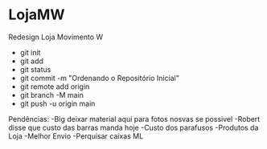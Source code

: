 # LojaMW

Redesign Loja Movimento W

- git init
- git add
- git status
- git commit -m "Ordenando o Repositório Inicial"
- git remote add origin
- git branch -M main
- git push -u origin main

Pendências:
-Big deixar material aqui para fotos nosvas se possivel
-Robert disse que custo das barras manda hoje
-Custo dos parafusos
-Produtos da Loja
-Melhor Envio
-Perquisar caixas ML
